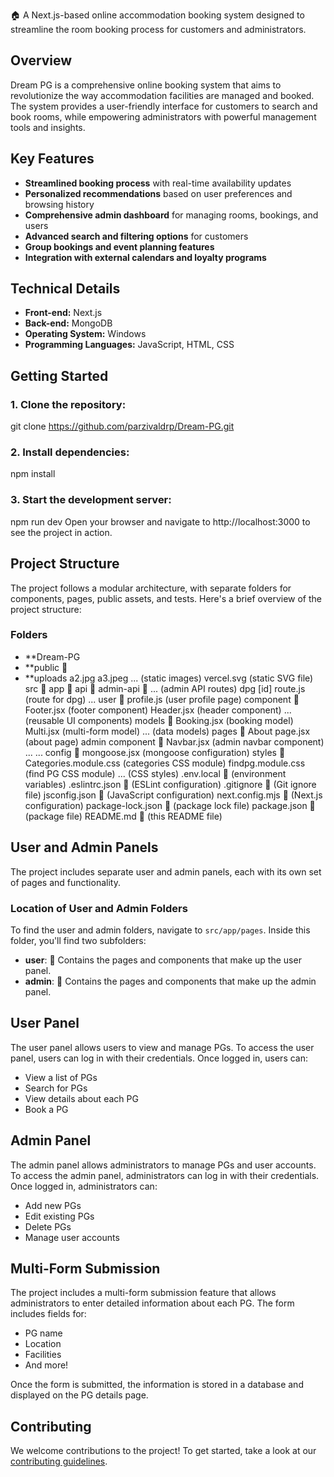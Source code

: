 
🏠 A Next.js-based online accommodation booking system designed to streamline the room booking process for customers and administrators.

**Overview**
-----------

Dream PG is a comprehensive online booking system that aims to revolutionize the way accommodation facilities are managed and booked. The system provides a user-friendly interface for customers to search and book rooms, while empowering administrators with powerful management tools and insights.

**Key Features**
---------------

* **Streamlined booking process** with real-time availability updates
* **Personalized recommendations** based on user preferences and browsing history
* **Comprehensive admin dashboard** for managing rooms, bookings, and users
* **Advanced search and filtering options** for customers
* **Group bookings and event planning features**
* **Integration with external calendars and loyalty programs**

**Technical Details**
-------------------

* **Front-end:** Next.js
* **Back-end:** MongoDB
* **Operating System:** Windows
* **Programming Languages:** JavaScript, HTML, CSS

**Getting Started**
-----------------

### 1. Clone the repository:


git clone https://github.com/parzivaldrp/Dream-PG.git

### 2. Install dependencies:

npm install

### 3. Start the development server:

npm run dev
Open your browser and navigate to http://localhost:3000 to see the project in action.

**Project Structure**
---------------------

The project follows a modular architecture, with separate folders for components, pages, public assets, and tests. Here's a brief overview of the project structure:

### Folders

* **Dream-PG
* **public 📂
* **uploads
a2.jpg
a3.jpeg
... (static images)
vercel.svg (static SVG file)
src 📂
app 📂
api 📂
admin-api 📂
... (admin API routes)
dpg
[id]
route.js (route for dpg)
...
user 👥
profile.js (user profile page)
component 📂
Footer.jsx (footer component)
Header.jsx (header component)
... (reusable UI components)
models 📂
Booking.jsx (booking model)
Multi.jsx (multi-form model)
... (data models)
pages 📂
About
page.jsx (about page)
admin
component 📂
Navbar.jsx (admin navbar component)
...
...
config 📂
mongoose.jsx (mongoose configuration)
styles 📂
Categories.module.css (categories CSS module)
findpg.module.css (find PG CSS module)
... (CSS styles)
.env.local 📜 (environment variables)
.eslintrc.json 📜 (ESLint configuration)
.gitignore 📜 (Git ignore file)
jsconfig.json 📜 (JavaScript configuration)
next.config.mjs 📜 (Next.js configuration)
package-lock.json 📜 (package lock file)
package.json 📜 (package file)
README.md 📜 (this README file)

**User and Admin Panels**
-------------------------

The project includes separate user and admin panels, each with its own set of pages and functionality.

### Location of User and Admin Folders

To find the user and admin folders, navigate to `src/app/pages`. Inside this folder, you'll find two subfolders:

* **user**: 👥 Contains the pages and components that make up the user panel.
* **admin**: 👮 Contains the pages and components that make up the admin panel.

**User Panel**
-------------

The user panel allows users to view and manage PGs. To access the user panel, users can log in with their credentials. Once logged in, users can:

* View a list of PGs
* Search for PGs
* View details about each PG
* Book a PG


**Admin Panel**
-------------

The admin panel allows administrators to manage PGs and user accounts. To access the admin panel, administrators can log in with their credentials. Once logged in, administrators can:

* Add new PGs
* Edit existing PGs
* Delete PGs
* Manage user accounts

**Multi-Form Submission**
---------------------

The project includes a multi-form submission feature that allows administrators to enter detailed information about each PG. The form includes fields for:

* PG name
* Location
* Facilities
* And more!

Once the form is submitted, the information is stored in a database and displayed on the PG details page.

**Contributing**
--------------

We welcome contributions to the project! To get started, take a look at our [contributing guidelines](CONTRIBUTING.md).

  
